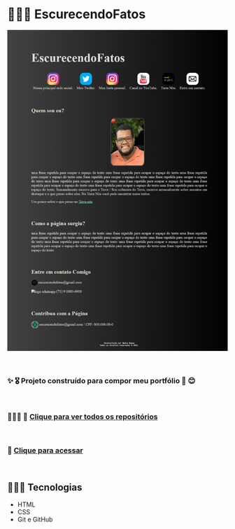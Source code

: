 # 🧔🏿‍♂️ EscurecendoFatos

![miniatura da página](./geice-sousa.github.io_escurecendoFatos_.png)

<br>

### ✨ 🎖️ Projeto construído para compor meu portfólio 🌺 😊

<br>

### 👩🏾‍💼 💼 [Clique para ver todos os repositórios](https://github.com/Geice-Sousa?tab=repositories)

<br>

### 🎯 [Clique para acessar]("https://geice-sousa.github.io/escurecendoFatos/")

<br>

## 👩🏾‍💻 Tecnologias
- HTML
- CSS
- Git e GitHub